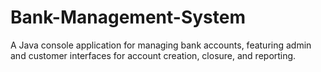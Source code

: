 # Bank-Management-System
A Java console application for managing bank accounts, featuring admin and customer interfaces for account creation, closure, and reporting.

